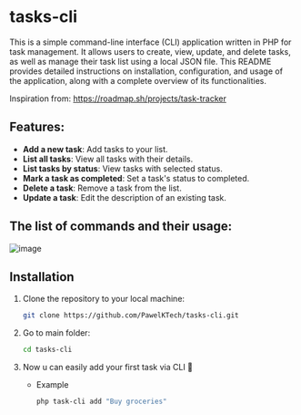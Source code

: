 # tasks-cli

This is a simple command-line interface (CLI) application written in PHP for task management. It allows users to create, view, update, and delete tasks, as well as manage their task list using a local JSON file. This README provides detailed instructions on installation, configuration, and usage of the application, along with a complete overview of its functionalities.


 Inspiration from: https://roadmap.sh/projects/task-tracker

## Features:
- **Add a new task**: Add tasks to your list.
- **List all tasks**: View all tasks with their details.
- **List tasks by status**: View tasks with selected status.
- **Mark a task as completed**: Set a task's status to completed.
- **Delete a task**: Remove a task from the list.
- **Update a task**: Edit the description of an existing task.


## The list of commands and their usage:

![image](https://github.com/user-attachments/assets/3f967a64-0402-4f11-a3a8-0d6f974ce598)

## Installation

1. Clone the repository to your local machine:

   ```bash
   git clone https://github.com/PawelKTech/tasks-cli.git
   ```
2. Go to main folder: 
     ```bash
     cd tasks-cli
     ```
3. Now u can easily add your first task via CLI 🚀
   - Example
       ```bash
       php task-cli add "Buy groceries"
       ```

